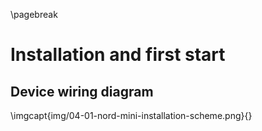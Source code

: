 \pagebreak

# Installation and first start

## Device wiring diagram

\imgcapt{img/04-01-nord-mini-installation-scheme.png}{}

